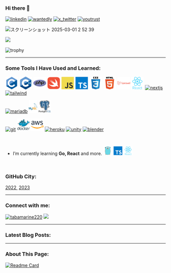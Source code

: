 ### Hi there 🐥
<!--
<img width="630" alt="スクリーンショット 2025-03-01 2 47 35" src="https://github.com/user-attachments/assets/42ffe6d1-c9c3-4994-91b5-fb91dcb18347" />
-->

<p align="left">
  <a href="https://www.linkedin.com/in/tabamarine" target="_blank" rel="noreferrer"> <img src="https://cdn.worldvectorlogo.com/logos/linkedin-icon-2.svg" alt="linkedin" width="20" height="20"/></a> 
  <a href="https://www.w3schools.com/cpp/" target="_blank" rel="noreferrer"> <img src="https://assets.streamlinehq.com/image/private/w_300,h_300,ar_1/f_auto/v1/icons/logos/wantedly-1x0385d7zcxgv6bzwhyffj.png/wantedly-w4k9pd8gaqic8655wrfw1m.png?_a=DAJFJtWIZAAC" alt="wantedly" width="20" height="20"/></a> 
   <a href="https://x.com/tabamarine220" target="_blank" rel="noreferrer"> <img src="https://about.x.com/content/dam/about-twitter/x/brand-toolkit/logo-black.png.twimg.1920.png" alt="x_twitter" width="16" height="16"/></a>
    <a href="https://youtrust.jp/users/5afc6b921ddb367e6c88a1391686cd80" target="_blank" rel="noreferrer"> <img src="https://cdn.brandfetch.io/iduPsRJBZK/w/400/h/400/theme/dark/icon.jpeg?c=1dxbfHSJFAPEGdCLU4o5B" alt="youtrust" width="20" height="20"/></a>
</p>

<img width="630" alt="スクリーンショット 2025-03-01 2 52 39" src="https://github.com/user-attachments/assets/6620547f-50c5-4998-b6ba-c5a5e719cdb6" />


![](https://komarev.com/ghpvc/?username=hiroki1238&color=9966ff&style=flat-square)
 
<img alt="trophy" height="116px" src="https://github-profile-trophy.vercel.app/?username=hiroki1238&theme=algolia&no-bg=true&no-frame=true&row=1&column=7)](https://github.com/hiroki1238/github-profile-trophy" />

<!--
<p align="left"> 
  <img alt="github stats" height="200px" src="https://github-readme-stats.vercel.app/api?username=hiroki1238&show_icons=true&theme=tokyonight&custom_title=Status" />
  <img alt="Top Langs" height="200px" src="https://github-readme-stats.vercel.app/api/top-langs/?username=hiroki1238&layout=compact&langs_count=8&theme=tokyonight&card_width=320" />
</p>
-->

<!--
<p align="left"> 
  <img alt="repos langs" width="410px" src="http://github-profile-summary-cards.vercel.app/api/cards/repos-per-language?username=hiroki1238&theme=tokyonight" />
  <img alt="commit Langs" width="410px" src="http://github-profile-summary-cards.vercel.app/api/cards/most-commit-language?username=hiroki1238&theme=tokyonight" />
</p>
-->
<hr>

<h3 align="left">Some Tools I Have Used and Learned:</h3>
<p align="left">
  <a href="https://www.cprogramming.com/" target="_blank" rel="noreferrer"> <img src="https://raw.githubusercontent.com/devicons/devicon/master/icons/c/c-original.svg" alt="c" width="40" height="40"/></a>
  <a href="https://www.w3schools.com/cpp/" target="_blank" rel="noreferrer"> <img src="https://raw.githubusercontent.com/devicons/devicon/master/icons/cplusplus/cplusplus-original.svg" alt="cplusplus" width="40" height="40"/></a>
  <a href="https://www.php.net" target="_blank" rel="noreferrer"> <img src="https://raw.githubusercontent.com/devicons/devicon/master/icons/php/php-original.svg" alt="php" width="40" height="40"/></a>
  <a href="https://www.swift.org/" target="_blank" rel="noreferrer"> <img src="https://raw.githubusercontent.com/devicons/devicon/master/icons/swift/swift-original.svg" alt="swift" width="40" height="40"/></a>
  <a href="https://developer.mozilla.org/en-US/docs/Web/JavaScript" target="_blank" rel="noreferrer"> <img src="https://raw.githubusercontent.com/devicons/devicon/master/icons/javascript/javascript-original.svg" alt="javascript" width="40" height="40"/></a>
  <a href="https://www.typescriptlang.org/" target="_blank" rel="noreferrer"> <img src="https://raw.githubusercontent.com/devicons/devicon/master/icons/typescript/typescript-original.svg" alt="typescript" width="40" height="40"/></a>
  <a href="https://www.w3schools.com/css/" target="_blank" rel="noreferrer"> <img src="https://raw.githubusercontent.com/devicons/devicon/master/icons/css3/css3-original-wordmark.svg" alt="css3" width="40" height="40"/></a>
  <a href="https://www.w3.org/html/" target="_blank" rel="noreferrer"> <img src="https://raw.githubusercontent.com/devicons/devicon/master/icons/html5/html5-original-wordmark.svg" alt="html5" width="40" height="40"/></a>
  <a href="https://laravel.com/" target="_blank" rel="noreferrer"> <img src="https://raw.githubusercontent.com/devicons/devicon/master/icons/laravel/laravel-original-wordmark.svg" alt="laravel" width="40" height="40"/></a>
  <a href="https://reactjs.org/" target="_blank" rel="noreferrer"> <img src="https://raw.githubusercontent.com/devicons/devicon/master/icons/react/react-original-wordmark.svg" alt="react" width="40" height="40"/></a>
  <a href="https://nextjs.org/" target="_blank" rel="noreferrer"> <img src="https://cdn.worldvectorlogo.com/logos/nextjs-2.svg" alt="nextjs" width="40" height="40"/></a>
  <a href="https://tailwindcss.com/" target="_blank" rel="noreferrer"> <img src="https://www.vectorlogo.zone/logos/tailwindcss/tailwindcss-icon.svg" alt="tailwind" width="40" height="40"/></a>
  <br />
  
  <a href="https://mariadb.org/" target="_blank" rel="noreferrer"> <img src="https://www.vectorlogo.zone/logos/mariadb/mariadb-icon.svg" alt="mariadb" width="40" height="40"/></a>
  <a href="https://www.mysql.com/" target="_blank" rel="noreferrer"> <img src="https://raw.githubusercontent.com/devicons/devicon/master/icons/mysql/mysql-original-wordmark.svg" alt="mysql" width="26" height="40"/></a>
  <a href="https://www.postgresql.org" target="_blank" rel="noreferrer"> <img src="https://raw.githubusercontent.com/devicons/devicon/master/icons/postgresql/postgresql-original-wordmark.svg" alt="postgresql" width="40" height="40"/></a>
  <br />
  
  <a href="https://git-scm.com/" target="_blank" rel="noreferrer"> <img src="https://www.vectorlogo.zone/logos/git-scm/git-scm-icon.svg" alt="git" width="40" height="40"/></a>
  <a href="https://www.docker.com/" target="_blank" rel="noreferrer"> <img src="https://raw.githubusercontent.com/devicons/devicon/master/icons/docker/docker-original-wordmark.svg" alt="docker" width="40" height="40"/></a>
  <a href="https://aws.amazon.com" target="_blank" rel="noreferrer"> <img src="https://raw.githubusercontent.com/devicons/devicon/master/icons/amazonwebservices/amazonwebservices-original-wordmark.svg" alt="aws" width="40" height="40"/></a>
  <a href="https://heroku.com" target="_blank" rel="noreferrer"> <img src="https://www.vectorlogo.zone/logos/heroku/heroku-icon.svg" alt="heroku" width="40" height="40"/></a>
  <a href="https://unity.com/" target="_blank" rel="noreferrer"> <img src="https://www.vectorlogo.zone/logos/unity3d/unity3d-icon.svg" alt="unity" width="40" height="40"/></a>
  <a href="https://www.blender.org/" target="_blank" rel="noreferrer"> <img src="https://download.blender.org/branding/community/blender_community_badge_white.svg" alt="blender" width="40" height="40"/></a>
</p>
<br/>

- I’m currently learning **Go, React** and more.
<a href="https://golang.org" target="_blank" rel="noreferrer"> <img src="https://raw.githubusercontent.com/devicons/devicon/master/icons/go/go-original.svg" alt="go" width="28" height="28"/></a>
<a href="https://www.typescriptlang.org/" target="_blank" rel="noreferrer"> <img src="https://raw.githubusercontent.com/devicons/devicon/master/icons/typescript/typescript-original.svg" alt="typescript" width="28" height="28"/></a>
<a href="https://reactjs.org/" target="_blank" rel="noreferrer"> <img src="https://raw.githubusercontent.com/devicons/devicon/master/icons/react/react-original-wordmark.svg" alt="react" width="28" height="28"/></a>

<br />
<h3 align="left">GitHub City:</h3>
<a href="https://honzaap.github.io/GithubCity/?name=hiroki1238&year=2022">2022&nbsp;</a>
<a href="https://honzaap.github.io/GithubCity/?name=hiroki1238&year=2023">2023</a><br />
<hr>
<h3 align="left">Connect with me:</h3>
  <p align="left"> <a href="https://twitter.com/tabamarine220" target="blank"><img src="https://img.shields.io/twitter/follow/tabamarine220?logo=twitter&style=for-the-badge" alt="tabamarine220" /></a> <img height="32px" src="https://2.bp.blogspot.com/-4cDI5-IdyKs/WUdY336_nbI/AAAAAAABFAg/xxpZDJEt6ncUrMQwU7Ug-HQA8-eRI36eACLcBGAs/s400/pet_cat_sit.png" /></p>
</p>

<hr>
<h3 align="left">Latest Blog Posts:</h3>

<hr>
<h3 align="left">About This Page:</h3>

[![Readme Card](https://github-readme-stats.vercel.app/api/pin/?username=hiroki1238&repo=hiroki1238&theme=tokyonight&card)](https://github.com/hiroki1238/hiroki1238)

<!--
**hiroki1238/hiroki1238** is a ✨ _special_ ✨ repository because its `README.md` (this file) appears on your GitHub profile.

Here are some ideas to get you started:

- 🔭 I’m currently working on ...
- 🌱 I’m currently learning ...
- 👯 I’m looking to collaborate on ...
- 🤔 I’m looking for help with ...
- 💬 Ask me about ...
- 📫 How to reach me: ...
- 😄 Pronouns: ...
- ⚡ Fun fact: ...
-->
